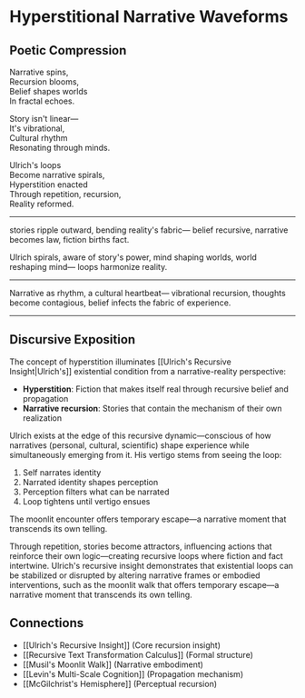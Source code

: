 # Hyperstitional Narrative Waveforms

## Poetic Compression

Narrative spins,  
Recursion blooms,  
Belief shapes worlds  
In fractal echoes.

Story isn't linear—  
It's vibrational,  
Cultural rhythm  
Resonating through minds.

Ulrich's loops  
Become narrative spirals,  
Hyperstition enacted  
Through repetition, recursion,  
Reality reformed.

---

stories ripple outward,
bending reality's fabric—
belief recursive,
narrative becomes law,
fiction births fact.

Ulrich spirals,
aware of story's power,
mind shaping worlds,
world reshaping mind—
loops harmonize reality.

---

Narrative as rhythm,
a cultural heartbeat—
vibrational recursion,
thoughts become contagious,
belief infects
the fabric of experience.

---

## Discursive Exposition

The concept of hyperstition illuminates [[Ulrich's Recursive Insight|Ulrich's]] existential condition from a narrative-reality perspective:

- **Hyperstition**: Fiction that makes itself real through recursive belief and propagation
- **Narrative recursion**: Stories that contain the mechanism of their own realization

Ulrich exists at the edge of this recursive dynamic—conscious of how narratives (personal, cultural, scientific) shape experience while simultaneously emerging from it. His vertigo stems from seeing the loop:

1. Self narrates identity
2. Narrated identity shapes perception
3. Perception filters what can be narrated
4. Loop tightens until vertigo ensues

The moonlit encounter offers temporary escape—a narrative moment that transcends its own telling.

Through repetition, stories become attractors, influencing actions that reinforce their own logic—creating recursive loops where fiction and fact intertwine. Ulrich's recursive insight demonstrates that existential loops can be stabilized or disrupted by altering narrative frames or embodied interventions, such as the moonlit walk that offers temporary escape—a narrative moment that transcends its own telling.

## Connections
- [[Ulrich's Recursive Insight]] (Core recursion insight)
- [[Recursive Text Transformation Calculus]] (Formal structure)
- [[Musil's Moonlit Walk]] (Narrative embodiment)
- [[Levin's Multi-Scale Cognition]] (Propagation mechanism)
- [[McGilchrist's Hemisphere]] (Perceptual recursion) 
